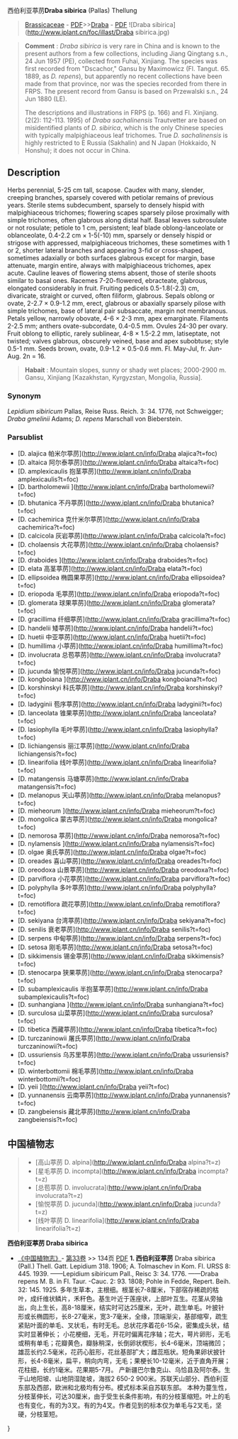 西伯利亚葶苈**Draba sibirica** (Pallas) Thellung

> [Brassicaceae](http://www.iplant.cn/info/Brassicaceae?t=foc) - [PDF](http://www.iplant.cn/foc/pdf/Brassicaceae.pdf)>>[Draba](http://www.iplant.cn/info/Draba?t=foc) - [PDF](http://www.iplant.cn/foc/pdf/Draba.pdf)
![Draba sibirica](http://www.iplant.cn/foc/illast/Draba sibirica.jpg)

> **Comment** : 
> *Draba sibirica* is very rare in China and is known to the present authors from a few collections, including Jiang Qingtang s.n., 24 Jun 1957 (PE), collected from Fuhai, Xinjiang. The species was first recorded from \"Dscachor,\" Gansu by Maximowicz (Fl. Tangut. 65. 1889, as *D. repens*), but apparently no recent collections have been made from that province, nor was the species recorded from there in FRPS. The present record from Gansu is based on Przewalski s.n., 24 Jun 1880 (LE).
> 
> The descriptions and illustrations in FRPS (p. 166) and Fl. Xinjiang. (2(2): 112-113. 1995) of *Draba sachalinensis* Trautvetter are based on misidentified plants of *D. sibirica*, which is the only Chinese species with typically malpighiaceous leaf trichomes. True *D. sachalinensis* is highly restricted to E Russia (Sakhalin) and N Japan (Hokkaido, N Honshu); it does not occur in China.
> 
> 

## Description

Herbs perennial, 5-25 cm tall, scapose. Caudex with many, slender, creeping branches, sparsely covered with petiolar remains of previous years. Sterile stems subdecumbent, sparsely to densely hispid with malpighiaceous trichomes; flowering scapes sparsely pilose proximally with simple trichomes, often glabrous along distal half. Basal leaves subrosulate or not rosulate; petiole to 1 cm, persistent; leaf blade oblong-lanceolate or oblanceolate, 0.4-2.2 cm × 1-5(-10) mm, sparsely or densely hispid or strigose with appressed, malpighiaceous trichomes, these sometimes with 1 or 2, shorter lateral branches and appearing 3-fid or cross-shaped, sometimes adaxially or both surfaces glabrous except for margin, base attenuate, margin entire, always with malpighiaceous trichomes, apex acute. Cauline leaves of flowering stems absent, those of sterile shoots similar to basal ones. Racemes 7-20-flowered, ebracteate, glabrous, elongated considerably in fruit. Fruiting pedicels 0.5-1.8(-2.3) cm, divaricate, straight or curved, often filiform, glabrous. Sepals oblong or ovate, 2-2.7 × 0.9-1.2 mm, erect, glabrous or abaxially sparsely pilose with simple trichomes, base of lateral pair subsaccate, margin not membranous. Petals yellow, narrowly obovate, 4-6 × 2-3 mm, apex emarginate. Filaments 2-2.5 mm; anthers ovate-subcordate, 0.4-0.5 mm. Ovules 24-30 per ovary. Fruit oblong to elliptic, rarely sublinear, 4-8 × 1.5-2.2 mm, latiseptate, not twisted; valves glabrous, obscurely veined, base and apex subobtuse; style 0.5-1 mm. Seeds brown, ovate, 0.9-1.2 × 0.5-0.6 mm. Fl. May-Jul, fr. Jun-Aug. 2n = 16.

> **Habait** : 
> Mountain slopes, sunny or shady wet places; 2000-2900 m. Gansu, Xinjiang [Kazakhstan, Kyrgyzstan, Mongolia, Russia].

### Synonym
*Lepidium sibiricum* Pallas, Reise Russ. Reich. 3: 34. 1776, not Schweigger; *Draba gmelinii* Adams; *D. repens* Marschall von Bieberstein.

### Parsublist

* [D.  alajica  帕米尔葶苈](http://www.iplant.cn/info/Draba alajica?t=foc)
* [D.  altaica  阿尔泰葶苈](http://www.iplant.cn/info/Draba altaica?t=foc)
* [D.  amplexicaulis  抱茎葶苈](http://www.iplant.cn/info/Draba amplexicaulis?t=foc)
* [D.  bartholomewii  ](http://www.iplant.cn/info/Draba bartholomewii?t=foc)
* [D.  bhutanica  不丹葶苈](http://www.iplant.cn/info/Draba bhutanica?t=foc)
* [D.  cachemirica  克什米尔葶苈](http://www.iplant.cn/info/Draba cachemirica?t=foc)
* [D.  calcicola  灰岩葶苈](http://www.iplant.cn/info/Draba calcicola?t=foc)
* [D.  cholaensis  大花葶苈](http://www.iplant.cn/info/Draba cholaensis?t=foc)
* [D.  draboides  ](http://www.iplant.cn/info/Draba draboides?t=foc)
* [D.  elata  高茎葶苈](http://www.iplant.cn/info/Draba elata?t=foc)
* [D.  ellipsoidea  椭圆果葶苈](http://www.iplant.cn/info/Draba ellipsoidea?t=foc)
* [D.  eriopoda  毛葶苈](http://www.iplant.cn/info/Draba eriopoda?t=foc)
* [D.  glomerata  球果葶苈](http://www.iplant.cn/info/Draba glomerata?t=foc)
* [D.  gracillima  纤细葶苈](http://www.iplant.cn/info/Draba gracillima?t=foc)
* [D.  handelii  矮葶苈](http://www.iplant.cn/info/Draba handelii?t=foc)
* [D.  huetii  中亚葶苈](http://www.iplant.cn/info/Draba huetii?t=foc)
* [D.  humillima  小葶苈](http://www.iplant.cn/info/Draba humillima?t=foc)
* [D.  involucrata  总苞葶苈](http://www.iplant.cn/info/Draba involucrata?t=foc)
* [D.  jucunda  愉悦葶苈](http://www.iplant.cn/info/Draba jucunda?t=foc)
* [D.  kongboiana  ](http://www.iplant.cn/info/Draba kongboiana?t=foc)
* [D.  korshinskyi  科氏葶苈](http://www.iplant.cn/info/Draba korshinskyi?t=foc)
* [D.  ladyginii  苞序葶苈](http://www.iplant.cn/info/Draba ladyginii?t=foc)
* [D.  lanceolata  锥果葶苈](http://www.iplant.cn/info/Draba lanceolata?t=foc)
* [D.  lasiophylla  毛叶葶苈](http://www.iplant.cn/info/Draba lasiophylla?t=foc)
* [D.  lichiangensis  丽江葶苈](http://www.iplant.cn/info/Draba lichiangensis?t=foc)
* [D.  linearifolia  线叶葶苈](http://www.iplant.cn/info/Draba linearifolia?t=foc)
* [D.  matangensis  马塘葶苈](http://www.iplant.cn/info/Draba matangensis?t=foc)
* [D.  melanopus  天山葶苈](http://www.iplant.cn/info/Draba melanopus?t=foc)
* [D.  mieheorum  ](http://www.iplant.cn/info/Draba mieheorum?t=foc)
* [D.  mongolica  蒙古葶苈](http://www.iplant.cn/info/Draba mongolica?t=foc)
* [D.  nemorosa  葶苈](http://www.iplant.cn/info/Draba nemorosa?t=foc)
* [D.  nylamensis  ](http://www.iplant.cn/info/Draba nylamensis?t=foc)
* [D.  olgae  奥氏葶苈](http://www.iplant.cn/info/Draba olgae?t=foc)
* [D.  oreades  喜山葶苈](http://www.iplant.cn/info/Draba oreades?t=foc)
* [D.  oreodoxa  山景葶苈](http://www.iplant.cn/info/Draba oreodoxa?t=foc)
* [D.  parviflora  小花葶苈](http://www.iplant.cn/info/Draba parviflora?t=foc)
* [D.  polyphylla  多叶葶苈](http://www.iplant.cn/info/Draba polyphylla?t=foc)
* [D.  remotiflora  疏花葶苈](http://www.iplant.cn/info/Draba remotiflora?t=foc)
* [D.  sekiyana  台湾葶苈](http://www.iplant.cn/info/Draba sekiyana?t=foc)
* [D.  senilis  衰老葶苈](http://www.iplant.cn/info/Draba senilis?t=foc)
* [D.  serpens  中甸葶苈](http://www.iplant.cn/info/Draba serpens?t=foc)
* [D.  setosa  刚毛葶苈](http://www.iplant.cn/info/Draba setosa?t=foc)
* [D.  sikkimensis  锡金葶苈](http://www.iplant.cn/info/Draba sikkimensis?t=foc)
* [D.  stenocarpa  狭果葶苈](http://www.iplant.cn/info/Draba stenocarpa?t=foc)
* [D.  subamplexicaulis  半抱茎葶苈](http://www.iplant.cn/info/Draba subamplexicaulis?t=foc)
* [D.  sunhangiana  ](http://www.iplant.cn/info/Draba sunhangiana?t=foc)
* [D.  surculosa  山菜葶苈](http://www.iplant.cn/info/Draba surculosa?t=foc)
* [D.  tibetica  西藏葶苈](http://www.iplant.cn/info/Draba tibetica?t=foc)
* [D.  turczaninowii  屠氏葶苈](http://www.iplant.cn/info/Draba turczaninowii?t=foc)
* [D.  ussuriensis  乌苏里葶苈](http://www.iplant.cn/info/Draba ussuriensis?t=foc)
* [D.  winterbottomii  棉毛葶苈](http://www.iplant.cn/info/Draba winterbottomii?t=foc)
* [D.  yeii  ](http://www.iplant.cn/info/Draba yeii?t=foc)
* [D.  yunnanensis  云南葶苈](http://www.iplant.cn/info/Draba yunnanensis?t=foc)
* [D.  zangbeiensis  藏北葶苈](http://www.iplant.cn/info/Draba zangbeiensis?t=foc)

## 中国植物志

> * [高山葶苈  D.  alpina](http://www.iplant.cn/info/Draba alpina?t=z)
> * [星毛葶苈  D.  incompta](http://www.iplant.cn/info/Draba incompta?t=z)
> * [总苞葶苈  D.  involucrata](http://www.iplant.cn/info/Draba involucrata?t=z)
> * [愉悦葶苈  D.  jucunda](http://www.iplant.cn/info/Draba jucunda?t=z)
> * [线叶葶苈  D.  linearifolia](http://www.iplant.cn/info/Draba linearifolia?t=z)

**西伯利亚葶苈 Draba sibirica**

* [《中国植物志》](http://www.iplant.cn/frps)- [第33卷](http://www.iplant.cn/frps/vol/33) >> 134页 [PDF](http://www.iplant.cn/frps/pdf/33/134.PDF)
**1. 西伯利亚葶苈**
Draba sibirica (Pall.) Thell. Gatt. Lepidium 318. 1906; A. Tolmaschev in Kom. Fl. URSS 8: 445. 1939. ——Lepidium sibiricum Pall., Reisc 3: 34. 1776. ——Draba repens M. B. in Fl. Taur. -Cauc. 2: 93. 1808; Pohle in Fedde, Repert. Beih. 32: 145. 1925.
多年生草本，主根细。根茎长7-8厘米，下部宿存稀疏的枯叶，成纤维状鳞片，禾秆色。基生叶近于莲座状，上部叶互生。花茎从旁抽出，向上生长，高8-18厘米，结实时可达25厘米，无叶，疏生单毛。叶披针形或长椭圆形，长8-27毫米，宽3-7毫米，全缘，顶端渐尖，基部缩窄，疏生紧贴叶面的单毛、叉状毛，有时无毛。总状花序着花6-15朵，密集成头状，结实时显著伸长； 小花梗细，无毛，开花时偏离花序轴；花大，萼片卵形，无毛或稍有单毛；花瓣黄色，瓣脉稍深，长倒卵状楔形，长4-6毫米，顶端微凹；雄蕊长约2.5毫米，花药心脏形，花丝基部扩大；雌蕊瓶状。短角果卵状披针形，长4-8毫米，扁平，稍向内弯，无毛；果梗长10-12毫米，近于直角开展；花柱细，长约1毫米。花果期5-7月。
产新疆巴尔鲁克山、乌恰县及阿尔泰。生于山地阳坡、山地阴湿陡坡，海拔2 650-2 900米。苏联天山部分、西伯利亚东部及西部，欧洲和北极均有分布。模式标本采自苏联东部。
本种为蔓生性，分枝茎伸长，可达30厘米，由于受生长条件影响，有的分枝茎缩短。叶上的毛也有变化，有的为3叉。有的为4叉。作者见到的标本仅为单毛与2叉毛，坚硬，分枝茎短。

}